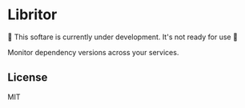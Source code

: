 # Libritor

🚧 This softare is currently under development. It's not ready for use 🚧

Monitor dependency versions across your services.

## License

MIT
